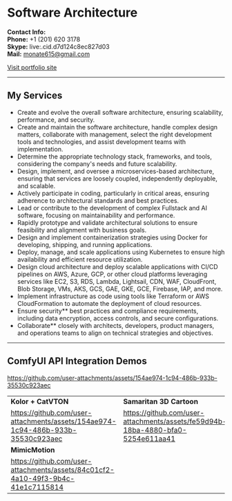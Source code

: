 # Software Architecture

**Contact Info:**  
**Phone:** +1 (201) 620 3178  
**Skype:** live:.cid.d7d124c8ec827d03  
**Mail:** monate615@gmail.com  

[Visit portfolio site](http://ec2-3-137-165-184.us-east-2.compute.amazonaws.com)

---

## My Services

- Create and evolve the overall software architecture, ensuring scalability, performance, and security.  
- Create and maintain the software architecture, handle complex design matters, collaborate with management, select the right development tools and technologies, and assist development teams with implementation.  
- Determine the appropriate technology stack, frameworks, and tools, considering the company's needs and future scalability.  
- Design, implement, and oversee a microservices-based architecture, ensuring that services are loosely coupled, independently deployable, and scalable.  
- Actively participate in coding, particularly in critical areas, ensuring adherence to architectural standards and best practices.  
- Lead or contribute to the development of complex Fullstack and AI software, focusing on maintainability and performance.  
- Rapidly prototype and validate architectural solutions to ensure feasibility and alignment with business goals.  
- Design and implement containerization strategies using Docker for developing, shipping, and running applications.  
- Deploy, manage, and scale applications using Kubernetes to ensure high availability and efficient resource utilization.  
- Design cloud architecture and deploy scalable applications with CI/CD pipelines on AWS, Azure, GCP, or other cloud platforms leveraging services like EC2, S3, RDS, Lambda, Lightsail, CDN, WAF, CloudFront, Blob Storage, VMs, AKS, GCS, GAE, GKE, GCE, Firebase, IAP, and more.  
- Implement infrastructure as code using tools like Terraform or AWS CloudFormation to automate the deployment of cloud resources.  
- Ensure security** best practices and compliance requirements, including data encryption, access controls, and secure configurations.  
- Collaborate** closely with architects, developers, product managers, and operations teams to align on technical strategies and objectives.

---

## ComfyUI API Integration Demos

https://github.com/user-attachments/assets/154ae974-1c94-486b-933b-35530c923aec



|                                                                                      |                                                                                       |
|--------------------------------------------------------------------------------------|---------------------------------------------------------------------------------------|
|**Kolor + CatVTON**                                                                   |**Samaritan 3D Cartoon**                                                               |
|https://github.com/user-attachments/assets/154ae974-1c94-486b-933b-35530c923aec|https://github.com/user-attachments/assets/fe59d94b-18ba-4880-bfa0-5254e611aa41|
|**MimicMotion**                                                                       |                                                                                       |
|https://github.com/user-attachments/assets/84c01cf2-4a10-49f3-9b4c-41e1c7115814| |
